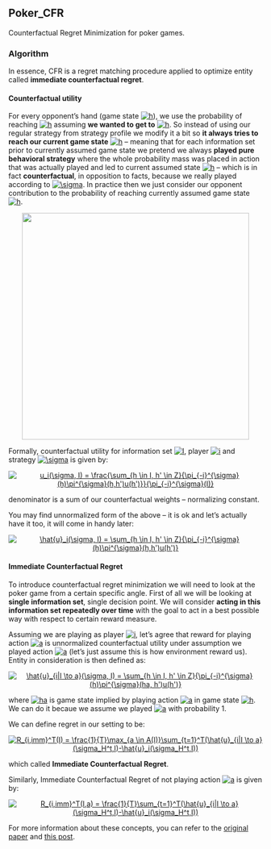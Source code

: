 ## Poker_CFR

Counterfactual Regret Minimization for poker games.

### Algorithm

In essence, CFR is a regret matching procedure applied to optimize entity called **immediate counterfactual regret**.

#### Counterfactual utility

For every opponent’s hand (game state <a href="https://www.codecogs.com/eqnedit.php?latex=h" target="_blank"><img src="https://latex.codecogs.com/svg.latex?h" title="h" /></a>), we use the probability of reaching <a href="https://www.codecogs.com/eqnedit.php?latex=h" target="_blank"><img src="https://latex.codecogs.com/svg.latex?h" title="h" /></a> assuming **we wanted to get to** <a href="https://www.codecogs.com/eqnedit.php?latex=h" target="_blank"><img src="https://latex.codecogs.com/svg.latex?h" title="h" /></a>. So instead of using our regular strategy from strategy profile we modify it a bit so **it always tries to reach our current game state** <a href="https://www.codecogs.com/eqnedit.php?latex=h" target="_blank"><img src="https://latex.codecogs.com/svg.latex?h" title="h" /></a> – meaning that for each information set prior to currently assumed game state we pretend we always **played pure behavioral strategy** where the whole probability mass was placed in action that was actually played and led to current assumed state <a href="https://www.codecogs.com/eqnedit.php?latex=h" target="_blank"><img src="https://latex.codecogs.com/svg.latex?h" title="h" /></a> – which is in fact **counterfactual**, in opposition to facts, because we really played according to <a href="https://www.codecogs.com/eqnedit.php?latex=\sigma" target="_blank"><img src="https://latex.codecogs.com/svg.latex?\sigma" title="\sigma" /></a>. In practice then we just consider our opponent contribution to the probability of reaching currently assumed game state <a href="https://www.codecogs.com/eqnedit.php?latex=h" target="_blank"><img src="https://latex.codecogs.com/svg.latex?h" title="h" /></a>. 

<div align="center">
<img src="https://int8.io/wp-content/uploads/2018/09/counterfactualutilities.png" width="450px" />
</div>

Formally, counterfactual utility for information set <a href="https://www.codecogs.com/eqnedit.php?latex=I" target="_blank"><img src="https://latex.codecogs.com/svg.latex?I" title="I" /></a>, player <a href="https://www.codecogs.com/eqnedit.php?latex=i" target="_blank"><img src="https://latex.codecogs.com/svg.latex?i" title="i" /></a> and strategy <a href="https://www.codecogs.com/eqnedit.php?latex=\sigma" target="_blank"><img src="https://latex.codecogs.com/svg.latex?\sigma" title="\sigma" /></a> is given by:

<div align="center">
<a href="https://www.codecogs.com/eqnedit.php?latex=u_i(\sigma,&space;I)&space;=&space;\frac{\sum_{h&space;\in&space;I,&space;h'&space;\in&space;Z}{\pi_{-i}^{\sigma}(h)\pi^{\sigma}(h,h')u(h')}}{\pi_{-i}^{\sigma}(I)}" target="_blank"><img src="https://latex.codecogs.com/svg.latex?u_i(\sigma,&space;I)&space;=&space;\frac{\sum_{h&space;\in&space;I,&space;h'&space;\in&space;Z}{\pi_{-i}^{\sigma}(h)\pi^{\sigma}(h,h')u(h')}}{\pi_{-i}^{\sigma}(I)}" title="u_i(\sigma, I) = \frac{\sum_{h \in I, h' \in Z}{\pi_{-i}^{\sigma}(h)\pi^{\sigma}(h,h')u(h')}}{\pi_{-i}^{\sigma}(I)}" /></a>
</div>

denominator is a sum of our counterfactual weights – normalizing constant.

You may find unnormalized form of the above – it is ok and let’s actually have it too, it will come in handy later:

<div align="center">
<a href="https://www.codecogs.com/eqnedit.php?latex=\hat{u}_i(\sigma,&space;I)&space;=&space;\sum_{h&space;\in&space;I,&space;h'&space;\in&space;Z}{\pi_{-i}^{\sigma}(h)\pi^{\sigma}(h,h')u(h')}" target="_blank"><img src="https://latex.codecogs.com/svg.latex?\hat{u}_i(\sigma,&space;I)&space;=&space;\sum_{h&space;\in&space;I,&space;h'&space;\in&space;Z}{\pi_{-i}^{\sigma}(h)\pi^{\sigma}(h,h')u(h')}" title="\hat{u}_i(\sigma, I) = \sum_{h \in I, h' \in Z}{\pi_{-i}^{\sigma}(h)\pi^{\sigma}(h,h')u(h')}" /></a>
</div>

#### Immediate Counterfactual Regret

To introduce counterfactual regret minimization we will need to look at the poker game from a certain specific angle. First of all we will be looking at **single information set**, single decision point. We will consider **acting in this information set repeatedly over time** with the goal to act in a best possible way with respect to certain reward measure.

Assuming we are playing as player <a href="https://www.codecogs.com/eqnedit.php?latex=i" target="_blank"><img src="https://latex.codecogs.com/svg.latex?i" title="i" /></a>, let’s agree that reward for playing action <a href="https://www.codecogs.com/eqnedit.php?latex=a" target="_blank"><img src="https://latex.codecogs.com/svg.latex?a" title="a" /></a> is unnormalized counterfactual utility under assumption we played action <a href="https://www.codecogs.com/eqnedit.php?latex=a" target="_blank"><img src="https://latex.codecogs.com/svg.latex?a" title="a" /></a> (let’s just assume this is how environment reward us). Entity in consideration is then defined as:

<div align="center">
<a href="https://www.codecogs.com/eqnedit.php?latex=\hat{u}_{i|I&space;\to&space;a}(\sigma,&space;I)&space;=&space;\sum_{h&space;\in&space;I,&space;h'&space;\in&space;Z}{\pi_{-i}^{\sigma}(h)\pi^{\sigma}(ha,&space;h')u(h')}" target="_blank"><img src="https://latex.codecogs.com/svg.latex?\hat{u}_{i|I&space;\to&space;a}(\sigma,&space;I)&space;=&space;\sum_{h&space;\in&space;I,&space;h'&space;\in&space;Z}{\pi_{-i}^{\sigma}(h)\pi^{\sigma}(ha,&space;h')u(h')}" title="\hat{u}_{i|I \to a}(\sigma, I) = \sum_{h \in I, h' \in Z}{\pi_{-i}^{\sigma}(h)\pi^{\sigma}(ha, h')u(h')}" /></a>
</div>

where <a href="https://www.codecogs.com/eqnedit.php?latex=ha" target="_blank"><img src="https://latex.codecogs.com/svg.latex?ha" title="ha" /></a> is game state implied by playing action <a href="https://www.codecogs.com/eqnedit.php?latex=a" target="_blank"><img src="https://latex.codecogs.com/svg.latex?a" title="a" /></a> in game state <a href="https://www.codecogs.com/eqnedit.php?latex=h" target="_blank"><img src="https://latex.codecogs.com/svg.latex?h" title="h" /></a>. We can do it becaue we assume we played <a href="https://www.codecogs.com/eqnedit.php?latex=a" target="_blank"><img src="https://latex.codecogs.com/svg.latex?a" title="a" /></a> with probability 1.

We can define regret in our setting to be:

<div align="center">
<a href="https://www.codecogs.com/eqnedit.php?latex=R_{i,imm}^T(I)&space;=&space;\frac{1}{T}\max_{a&space;\in&space;A(I)}\sum_{t=1}^T(\hat{u}_{i|I&space;\to&space;a}(\sigma_H^t,I)-\hat{u}_i(\sigma_H^t,I))" target="_blank"><img src="https://latex.codecogs.com/svg.latex?R_{i,imm}^T(I)&space;=&space;\frac{1}{T}\max_{a&space;\in&space;A(I)}\sum_{t=1}^T(\hat{u}_{i|I&space;\to&space;a}(\sigma_H^t,I)-\hat{u}_i(\sigma_H^t,I))" title="R_{i,imm}^T(I) = \frac{1}{T}\max_{a \in A(I)}\sum_{t=1}^T(\hat{u}_{i|I \to a}(\sigma_H^t,I)-\hat{u}_i(\sigma_H^t,I))" /></a>
</div>

which called **Immediate Counterfactual Regret**.

Similarly, Immediate Counterfactual Regret of not playing action <a href="https://www.codecogs.com/eqnedit.php?latex=a" target="_blank"><img src="https://latex.codecogs.com/svg.latex?a" title="a" /></a> is given by:

<div align="center">
<a href="https://www.codecogs.com/eqnedit.php?latex=R_{i,imm}^T(I,a)&space;=&space;\frac{1}{T}\sum_{t=1}^T(\hat{u}_{i|I&space;\to&space;a}(\sigma_H^t,I)-\hat{u}_i(\sigma_H^t,I))" target="_blank"><img src="https://latex.codecogs.com/svg.latex?R_{i,imm}^T(I,a)&space;=&space;\frac{1}{T}\sum_{t=1}^T(\hat{u}_{i|I&space;\to&space;a}(\sigma_H^t,I)-\hat{u}_i(\sigma_H^t,I))" title="R_{i,imm}^T(I,a) = \frac{1}{T}\sum_{t=1}^T(\hat{u}_{i|I \to a}(\sigma_H^t,I)-\hat{u}_i(\sigma_H^t,I))" /></a>
</div>

For more information about these concepts, you can refer to the [original paper](https://poker.cs.ualberta.ca/publications/NIPS07-cfr.pdf) and [this post](https://int8.io/counterfactual-regret-minimization-for-poker-ai/).
